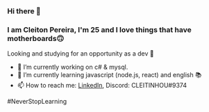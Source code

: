 ### Hi there 👋
### I am Cleiton Pereira, I'm 25 and I love things that have motherboards🙃
Looking and studying for an opportunity as a dev 👀
- 🔭 I’m currently working on c# & mysql.
- 🌱 I’m currently learning javascript (node.js, react) and english 📚
- 📫 How to reach me: 
      [LinkedIn](https://www.linkedin.com/in/cleiton-pereira-5b76273b/), 
       Discord: CLEITINHOU#9374

#NeverStopLearning
<!--
**cleitonpereira/cleitonpereira** is a ✨ _special_ ✨ repository because its `README.md` (this file) appears on your GitHub profile.

Here are some ideas to get you started:

- 🔭 I’m currently working on ...
- 🌱 I’m currently learning ...
- 👯 I’m looking to collaborate on ...
- 🤔 I’m looking for help with ...
- 💬 Ask me about ...
- 📫 How to reach me: ...
- 😄 Pronouns: ...
- ⚡ Fun fact: ...
-->

